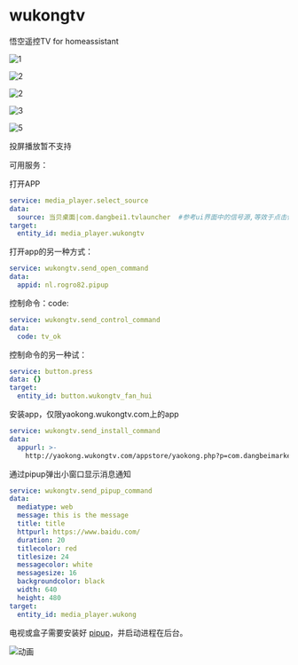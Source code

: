 # wukongtv
悟空遥控TV for homeassistant


![1](https://github.com/dscao/wukongtv/assets/16587914/f1f712d4-ca48-4221-b549-2c7209d67ca0)



![2](https://github.com/dscao/wukongtv/assets/16587914/95d9b05a-7f97-492e-a2a2-0241b6b9e619)



![2](https://github.com/dscao/wukongtv/assets/16587914/c4af9f83-afb2-41dc-a535-4cd403795e1f)



![3](https://github.com/dscao/wukongtv/assets/16587914/2b3c9f90-5bec-49f1-b20a-899ab750a8e5)



![5](https://github.com/dscao/wukongtv/assets/16587914/ba738281-f064-4b0f-866e-f34e490cd423)


投屏播放暂不支持

可用服务：

打开APP
```yaml
service: media_player.select_source
data:
  source: 当贝桌面|com.dangbei1.tvlauncher  #参考ui界面中的信号源,等效于点击信号源
target:
  entity_id: media_player.wukongtv
```
打开app的另一种方式：
```yaml
service: wukongtv.send_open_command
data:
  appid: nl.rogro82.pipup
```
控制命令：code: 
```yaml
service: wukongtv.send_control_command
data:
  code: tv_ok
```
控制命令的另一种试：
```yaml
service: button.press
data: {}
target:
  entity_id: button.wukongtv_fan_hui
```

安装app，仅限yaokong.wukongtv.com上的app
```yaml
service: wukongtv.send_install_command
data:
  appurl: >-
    http://yaokong.wukongtv.com/appstore/yaokong.php?p=com.dangbeimarket&source=wukong"  #网址必须是yaokong.wukongtv.com下才能安装，否则提示非法网址。
```

通过pipup弹出小窗口显示消息通知
```yaml
service: wukongtv.send_pipup_command
data:
  mediatype: web
  message: this is the message
  title: title
  httpurl: https://www.baidu.com/
  duration: 20
  titlecolor: red
  titlesize: 24
  messagecolor: white
  messagesize: 16
  backgroundcolor: black
  width: 640
  height: 480
target:
  entity_id: media_player.wukong
```
电视或盒子需要安装好 [pipup](https://github.com/rogro82/PiPup-homey)，并启动进程在后台。

![动画](https://github.com/dscao/wukongtv/assets/16587914/2df88461-1314-44b6-b301-fcf496762758)

